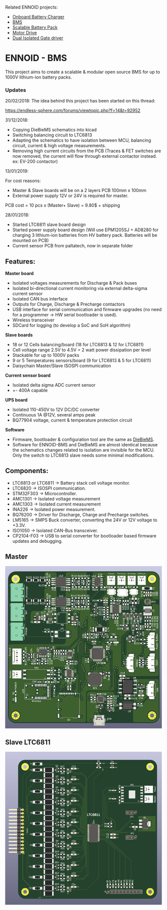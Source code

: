 Related ENNOID projects:
  - [Onboard Battery Charger](https://github.com/EnnoidMe/ENNOID-Charger)
  - [BMS](https://github.com/EnnoidMe/ENNOID-BMS)
  - [Scalable Battery Pack](https://github.com/EnnoidMe/ENNOID-PACK)
  - [Motor Drive](https://github.com/EnnoidMe/VESC-controller)
  - [Dual Isolated Gate driver](https://github.com/EnnoidMe/ENNOID-Dual-Gate-Driver)

# ENNOID - BMS

This project aims to create a scalable & modular open source BMS for up to 1000V lithium-ion battery packs.

### Updates 

20/02/2018:
The idea behind this project has been started on this thread:

https://endless-sphere.com/forums/viewtopic.php?f=14&t=92952

31/12/2018:
- Copying DieBieMS schematics into kicad
- Switching balancing circuit to LTC6813 
- Adapting the schematics to have isolation between MCU, balancing circuit, current & high voltage measurements.
- Removing high current circuits from the PCB (Traces & FET switches are now removed, the current will flow through external contactor instead. ex: EV-200 contactor)

13/01/2019:

For cost reasons:
- Master & Slave boards will be on a 2 layers PCB 100mm x 100mm
- External power supply 12V or 24V is required for master. 

PCB cost = 10 pcs x (Master+ Slave) = 9.80$ + shipping 

28/01/2018:
- Started LTC6811 slave board design
- Started power supply board design (Will use EPM1205SJ + AD8280 for charging 3 lithium-ion batteries from HV battery pack. Batteries will be mounted on PCB)
- Current sensor PCB from paltatech, now in separate folder

## Features:

**Master board**
- Isolated voltages measurements for Discharge & Pack buses
- Isolated bi-directional current monitoring via external delta-sigma current sensor
- Isolated CAN bus interface 
- Outputs for Charge, Discharge & Precharge contactors
- USB interface for serial communication and firmware upgrades (no need for a programmer -> HW serial bootloader is used).
- Wireless transceiver
- SDCard for logging (to develop a SoC and SoH algorithm)

**Slave boards**
- 18 or 12 Cells balancing/board  (18 for LTC6813 & 12 for LTC6811)
- Cell voltage range 2.5V to 4.5V
= 2 watt power dissipation per level
- Stackable for up to 1000V packs 
- 9 or 5 Temperatures sensors/board (9 for LTC6813 & 5 for LTC6811)
- Daisychain Master/Slave ISOSPI communication 

**Current sensor board**
- Isolated delta sigma ADC current sensor
- +- 400A capable

**UPS board**
- Isolated 110-450V to 12V DC/DC converter
- Continuous 1A @12V, several amps peak
- BQ77904 voltage, current & temperature protection circuit


**Software**

- Firmware, bootloader & configuration tool are the same as [DieBieMS](https://github.com/DieBieEngineering). 
- Software for ENNOID-BMS and DieBieMS are almost identical because the schematics changes related to isolation are invisible for the MCU. Only the switch to LTC6813 slave needs some minimal modifications.

## Components:

- LTC6813 or LTC6811	-> Battery stack cell voltage monitor.
- LTC6820	-> ISOSPI communication.
- STM32F303	-> Microcontroller.
- AMC1301	-> Isolated voltage measurement
- AMC1303	-> Isolated current measurement
- INA226	-> Isolated power measurement.
- BQ76200	-> Driver for Discharge, Charge and Precharge switches.
- LM5165	-> SMPS Buck converter, converting the 24V or 12V voltage to +3.3V.
- ISO1050	-> Isolated CAN-Bus transceiver.
- CP2104-F03	-> USB to serial converter for bootloader based firmware updates and debugging.


## Master

![alt text](Master/PIC/MasterPCB.png)


## Slave LTC6811

![alt text](Slaves/LTC6811/PIC/LTC6811.png)





